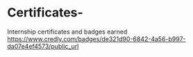 # Certificates-
Internship certificates and badges earned
https://www.credly.com/badges/de321d90-6842-4a56-b997-da07e4ef4573/public_url
